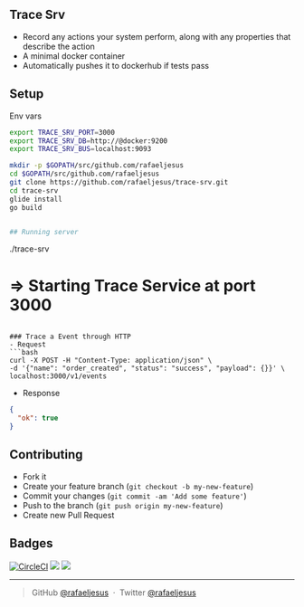 ## Trace Srv

* Record any actions your system perform, along with any properties that describe the action
* A minimal docker container
* Automatically pushes it to dockerhub if tests pass

## Setup
Env vars
```bash
export TRACE_SRV_PORT=3000
export TRACE_SRV_DB=http://@docker:9200
export TRACE_SRV_BUS=localhost:9093
```

```sh
mkdir -p $GOPATH/src/github.com/rafaeljesus
cd $GOPATH/src/github.com/rafaeljesus
git clone https://github.com/rafaeljesus/trace-srv.git
cd trace-srv
glide install
go build


## Running server
```
./trace-srv
# => Starting Trace Service at port 3000
```

### Trace a Event through HTTP
- Request
```bash
curl -X POST -H "Content-Type: application/json" \
-d '{"name": "order_created", "status": "success", "payload": {}}' \
localhost:3000/v1/events
```

- Response
```json
{
  "ok": true
}
```

## Contributing
- Fork it
- Create your feature branch (`git checkout -b my-new-feature`)
- Commit your changes (`git commit -am 'Add some feature'`)
- Push to the branch (`git push origin my-new-feature`)
- Create new Pull Request

## Badges

[![CircleCI](https://circleci.com/gh/rafaeljesus/trace-srv.svg?style=svg)](https://circleci.com/gh/rafaeljesus/trace-srv)
[![](https://images.microbadger.com/badges/image/rafaeljesus/trace-srv.svg)](https://microbadger.com/images/rafaeljesus/trace-srv "Get your own image badge on microbadger.com")
[![](https://images.microbadger.com/badges/version/rafaeljesus/trace-srv.svg)](https://microbadger.com/images/rafaeljesus/trace-srv "Get your own version badge on microbadger.com")

---

> GitHub [@rafaeljesus](https://github.com/rafaeljesus) &nbsp;&middot;&nbsp;
> Twitter [@rafaeljesus](https://twitter.com/_jesus_rafael)
